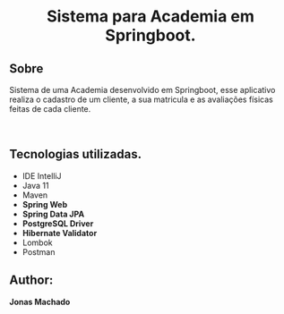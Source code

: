 <h1 align="center"> Sistema para Academia em Springboot. </h1>

<h2>Sobre</h2>

<p>Sistema de uma Academia desenvolvido em Springboot, esse aplicativo realiza o cadastro de um cliente, a sua matricula e as avaliações físicas 
feitas de cada cliente.</p>
<br>

<h2> Tecnologias utilizadas.</h2>
  <ul>
    <li>IDE IntelliJ</li>
    <li>Java 11</li>
    <li>Maven</li>
    <li><strong>Spring Web</strong></li>
    <li><strong>Spring Data JPA</strong></li>
    <li><strong>PostgreSQL Driver</strong></li>
    <li><strong>Hibernate Validator</strong></li>
    <li>Lombok</li>
    <li>Postman</li>
</ul>

  
<h2> Author: </h2>
 <b>        Jonas Machado</b>






